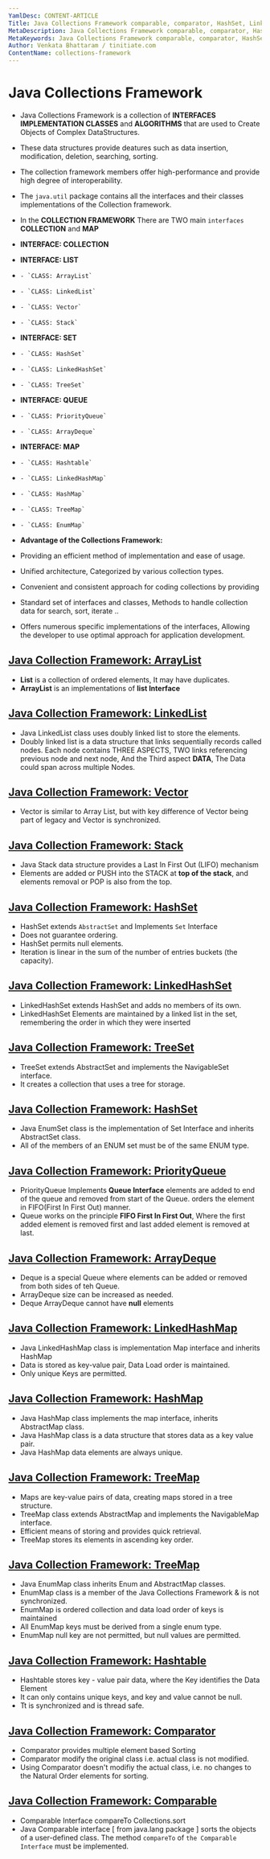 ```yaml
---
YamlDesc: CONTENT-ARTICLE
Title: Java Collections Framework comparable, comparator, HashSet, LinkedHashSet, TreeSet, ArrayList, LinkedList, Vector, Stack, PriorityQueue, ArrayDeque, Hashtable, LinkedHashMap, HashMap, TreeMap
MetaDescription: Java Collections Framework comparable, comparator, HashSet, LinkedHashSet, TreeSet, ArrayList, LinkedList, Vector, Stack, PriorityQueue, ArrayDeque, Hashtable, LinkedHashMap, HashMap, TreeMap code examples, tutorials
MetaKeywords: Java Collections Framework comparable, comparator, HashSet, LinkedHashSet, TreeSet, ArrayList, LinkedList, Vector, Stack, PriorityQueue, ArrayDeque, Hashtable, LinkedHashMap, HashMap, TreeMap, code examples, tutorials
Author: Venkata Bhattaram / tinitiate.com
ContentName: collections-framework
---
```


# Java Collections Framework
* Java Collections Framework is a collection of **INTERFACES** **IMPLEMENTATION CLASSES** and **ALGORITHMS**
  that are used to Create Objects of Complex DataStructures.
* These data structures provide deatures such as data insertion, modification,
  deletion, searching, sorting.
* The collection framework members offer high-performance and provide high 
  degree of interoperability.
* The `java.util` package contains all the interfaces and their classes
  implementations of the Collection framework.
* In the **COLLECTION FRAMEWORK** There are TWO main `interfaces` **COLLECTION**
  and **MAP**

* **INTERFACE: COLLECTION**
 * **INTERFACE: LIST**
 *     - `CLASS: ArrayList`
 *     - `CLASS: LinkedList`
 *     - `CLASS: Vector`
 *     - `CLASS: Stack`
 
 * **INTERFACE: SET**
 *     - `CLASS: HashSet`
 *     - `CLASS: LinkedHashSet`
 *     - `CLASS: TreeSet`
 
 * **INTERFACE: QUEUE**
 *     - `CLASS: PriorityQueue`
 *     - `CLASS: ArrayDeque`
 
 * **INTERFACE: MAP**
 *     - `CLASS: Hashtable`
 *     - `CLASS: LinkedHashMap`
 *     - `CLASS: HashMap`
 *     - `CLASS: TreeMap`
 *     - `CLASS: EnumMap`

* **Advantage of the Collections Framework:**
* Providing an efficient method of implementation and ease of usage.
* Unified architecture, Categorized by various collection types.
* Convenient and consistent approach for coding collections by providing 
* Standard set of interfaces and classes, Methods to handle collection data
  for search, sort, iterate ..
* Offers numerous specific implementations of the interfaces, Allowing the
  developer to use optimal approach for application development.
>

## [Java Collection Framework: ArrayList](collection-framework-arraylist.html)
* **List** is a collection of ordered elements, It may have duplicates.
* **ArrayList** is an implementations of **list Interface**
>

## [Java Collection Framework: LinkedList](collection-framework-linkedlist.html)
* Java LinkedList class uses doubly linked list to store the elements.
* Doubly linked list is a data structure that links sequentially records called 
  nodes. Each node contains THREE ASPECTS, TWO links referencing previous node 
  and next node, And the Third aspect **DATA**, The Data could span across 
  multiple Nodes.
>

## [Java Collection Framework: Vector](collection-framework-vector.html)
* Vector is similar to Array List, but with key difference of Vector being 
  part of legacy and Vector is synchronized.
>

## [Java Collection Framework: Stack](collection-framework-stack.html)
* Java Stack data structure provides a Last In First Out (LIFO) mechanism
* Elements are added or PUSH into the STACK at **top of the stack**,
  and elements removal or POP is also from the top.
>

## [Java Collection Framework: HashSet](collection-framework-hashset.html)
* HashSet extends `AbstractSet` and Implements `Set` Interface
* Does not guarantee ordering.
* HashSet permits null elements.
* Iteration is linear in the sum of the number of entries buckets (the capacity).
>

## [Java Collection Framework: LinkedHashSet](collection-framework-linkedhashset.html)
* LinkedHashSet extends HashSet and adds no members of its own.
* LinkedHashSet Elements are maintained by a linked list in the set, remembering the order 
  in which they were inserted
>

## [Java Collection Framework: TreeSet](collection-framework-treeset.html)
* TreeSet extends AbstractSet and implements the NavigableSet interface.
* It creates a collection that uses a tree for storage.
>

## [Java Collection Framework: HashSet](collection-framework-enumset.html)
* Java EnumSet class is the implementation of Set Interface and inherits 
  AbstractSet class.
* All of the members of an ENUM set must be of the same ENUM type.
>

## [Java Collection Framework: PriorityQueue](collection-framework-priorityqueue.html)
* PriorityQueue Implements **Queue Interface** elements are added to end of the 
  queue and removed from start of the Queue.
  orders the element in FIFO(First In First Out) manner.
* Queue works on the principle **FIFO First In First Out**, Where the first 
  added element is removed first and last added element is removed at last.
>

## [Java Collection Framework: ArrayDeque](collection-framework-arraydeque.html)
* Deque is a special Queue where elements can be added or removed from both 
  sides of teh Queue.
* ArrayDeque size can be increased as needed.
* Deque ArrayDeque cannot have **null** elements
>

## [Java Collection Framework: LinkedHashMap](collection-framework-linkedhashmap.html)
* Java LinkedHashMap class is implementation Map interface and inherits HashMap
* Data is stored as key-value pair, Data Load order is maintained.
* Only unique Keys are permitted.
>

## [Java Collection Framework: HashMap](collection-framework-hashmap.html)
* Java HashMap class implements the map interface, inherits AbstractMap class.
* Java HashMap class is a data structure that stores data as a key value pair.
* Java HashMap data elements are always unique.
>

## [Java Collection Framework: TreeMap](collection-framework-treemap.html)
* Maps are key-value pairs of data, creating maps stored in a tree structure.
* TreeMap class extends AbstractMap and implements the NavigableMap interface.
* Efficient means of storing and provides quick retrieval.
* TreeMap stores its elements in ascending key order.
>

## [Java Collection Framework: TreeMap](collection-framework-enummap.html)
* Java EnumMap class inherits Enum and AbstractMap classes.
* EnumMap class is a member of the Java Collections Framework & is not 
  synchronized.
* EnumMap is ordered collection and data load order of keys is maintained
* All EnumMap keys must be derived from a single enum type.
* EnumMap null key are not permitted, but null values are permitted.
>

## [Java Collection Framework: Hashtable](collection-framework-hashtable.html)
* Hashtable stores key - value pair data, where the Key identifies the Data Element
* It can only contains unique keys, and key and value cannot be null.
* Tt is synchronized and is thread safe.
>

## [Java Collection Framework: Comparator](collection-comparator-interface.html)
* Comparator provides multiple element based Sorting 
* Comparator  modify the original class i.e. actual class is not modified.
* Using Comparator doesn't modifiy the actual class, i.e. no changes to the 
  Natural Order elements for sorting.
>

## [Java Collection Framework: Comparable](collection-framework-comparable.html)
* Comparable Interface compareTo Collections.sort
* Java Comparable interface [ from java.lang package ] sorts the objects of a
  user-defined class. The method `compareTo` of `the Comparable Interface`
  must be implemented.
>

